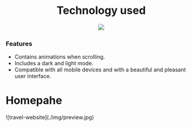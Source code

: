  <h1 align='center'><b> Technology used </b></h1>
 <p align ='center'> <img src='https://thumbs.dreamstime.com/b/html-css-js-icon-set-web-development-logo-javascript-programming-symbol-171669655.jpg' /> </p>

###  Features 

- Contains animations when scrolling.
- Includes a dark and light mode.
- Compatible with all mobile devices and with a beautiful and pleasant user interface.
<h1>Homepahe</h1>
![travel-website](./img/preview.jpg)
